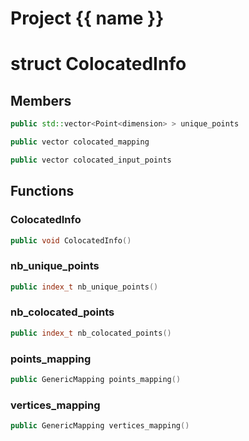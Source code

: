 <script setup>
import {useRoute} from 'vitepress'
const {path} = useRoute()
const tokens = path.split('/')
const words = tokens[2].split('-');
for (let i = 0; i < words.length; i++) {
    words[i] = words[i].charAt(0).toUpperCase() + words[i].slice(1);
    words[i] = words[i].replace('geode', 'Geode')
}
const name = words.join('-');
</script>
# Project {{ name }}

# struct ColocatedInfo


## Members

```cpp
public std::vector<Point<dimension> > unique_points

```

```cpp
public vector colocated_mapping

```

```cpp
public vector colocated_input_points

```



## Functions

### ColocatedInfo

```cpp
public void ColocatedInfo()
```


### nb_unique_points

```cpp
public index_t nb_unique_points()
```


### nb_colocated_points

```cpp
public index_t nb_colocated_points()
```


### points_mapping

```cpp
public GenericMapping points_mapping()
```


### vertices_mapping

```cpp
public GenericMapping vertices_mapping()
```





